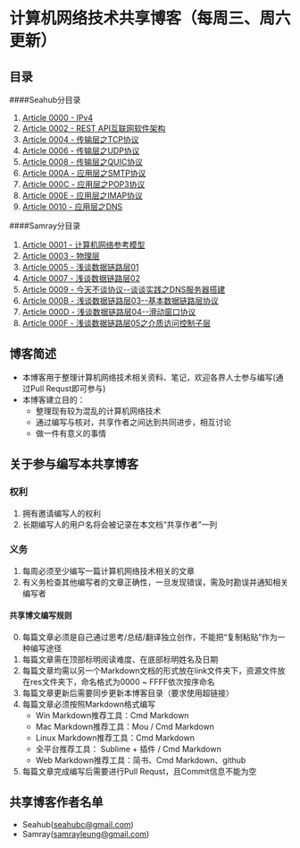# 计算机网络技术共享博客（每周三、周六更新）
## 目录
####Seahub分目录
1. [Article 0000 - IPv4](https://github.com/SeaHub/BlogOfComputerNetwork/blob/master/link/0000.md)
2. [Article 0002 - REST API互联网软件架构](https://github.com/SeaHub/BlogOfComputerNetwork/blob/master/link/0002.md)
3. [Article 0004 - 传输层之TCP协议](https://github.com/SeaHub/BlogOfComputerNetwork/blob/master/link/0004.md)
4. [Article 0006 - 传输层之UDP协议](https://github.com/SeaHub/BlogOfComputerNetwork/blob/master/link/0006.md)
5. [Article 0008 - 传输层之QUIC协议](https://github.com/SeaHub/BlogOfComputerNetwork/blob/master/link/0008.md)
6. [Article 000A - 应用层之SMTP协议](https://github.com/SeaHub/BlogOfComputerNetwork/blob/master/link/000A.md)
7. [Article 000C - 应用层之POP3协议](https://github.com/SeaHub/BlogOfComputerNetwork/blob/master/link/000C.md)
8. [Article 000E - 应用层之IMAP协议](https://github.com/SeaHub/BlogOfComputerNetwork/blob/master/link/000E.md)
9. [Article 0010 - 应用层之DNS](https://github.com/SeaHub/BlogOfComputerNetwork/blob/master/link/0010.md)

####Samray分目录
1. [Article 0001 - 计算机网络参考模型](https://github.com/SeaHub/BlogOfComputerNetwork/blob/master/link/0001.md)
2. [Article 0003 - 物理层](https://github.com/SeaHub/BlogOfComputerNetwork/blob/master/link/0003.md)
3. [Article 0005 - 浅谈数据链路层01](https://github.com/SeaHub/BlogOfComputerNetwork/blob/master/link/0005.md)
4. [Article 0007 - 浅谈数据链路层02](https://github.com/SeaHub/BlogOfComputerNetwork/blob/master/link/0007.md)
5. [Article 0009 - 今天不谈协议--谈谈实践之DNS服务器搭建](https://github.com/SeaHub/BlogOfComputerNetwork/blob/master/link/0009.md)
6. [Article 000B - 浅谈数据链路层03--基本数据链路层协议](https://github.com/SeaHub/BlogOfComputerNetwork/blob/master/link/000B.md)
7. [Article 000D - 浅谈数据链路层04--滑动窗口协议](https://github.com/SeaHub/BlogOfComputerNetwork/blob/master/link/000D.md)
8. [Article 000F - 浅谈数据链路层05之介质访问控制子层](https://github.com/SeaHub/BlogOfComputerNetwork/blob/master/link/000F.md)

## 博客简述
* 本博客用于整理计算机网络技术相关资料、笔记，欢迎各界人士参与编写(通过Pull Requst即可参与)
* 本博客建立目的：
	* 整理现有较为混乱的计算机网络技术
	* 通过编写与核对，共享作者之间达到共同进步，相互讨论
	* 做一件有意义的事情

## 关于参与编写本共享博客
### 权利
1. 拥有邀请编写人的权利
2. 长期编写人的用户名将会被记录在本文档“共享作者”一列

### 义务
1. 每周必须至少编写一篇计算机网络技术相关的文章
2. 有义务检查其他编写者的文章正确性，一旦发现错误，需及时勘误并通知相关编写者

#### 共享博文编写规则
0. 每篇文章必须是自己通过思考/总结/翻译独立创作，不能把“复制粘贴”作为一种编写途径
1. 每篇文章需在顶部标明阅读难度、在底部标明姓名及日期
2. 每篇文章均需以另一个Markdown文档的形式放在link文件夹下，资源文件放在res文件夹下，命名格式为0000 ~ FFFF依次按序命名
3. 每篇文章更新后需要同步更新本博客目录（要求使用超链接）
4. 每篇文章必须按照Markdown格式编写
	* Win Markdown推荐工具：Cmd Markdown
	* Mac Markdown推荐工具：Mou / Cmd Markdown
	* Linux Markdown推荐工具：Cmd Markdown
	* 全平台推荐工具： Sublime + 插件 / Cmd Markdown
	* Web Markdown推荐工具：简书、Cmd Markdown、github
5. 每篇文章完成编写后需要进行Pull Requst，且Commit信息不能为空

## 共享博客作者名单
* Seahub(seahubc@gmail.com)
* Samray(samrayleung@gmail.com)


